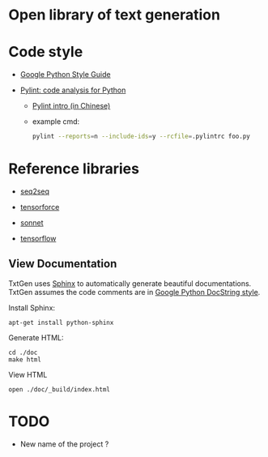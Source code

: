 # Open library of text generation #

# Code style

  * [Google Python Style Guide](https://google.github.io/styleguide/pyguide.html)

  * [Pylint: code analysis for Python](https://www.pylint.org)

    - [Pylint intro (in Chinese)](https://www.ibm.com/developerworks/cn/linux/l-cn-pylint/index.html)

    - example cmd: 
      ``` bash
      pylint --reports=n --include-ids=y --rcfile=.pylintrc foo.py
      ```

# Reference libraries

  * [seq2seq](https://github.com/google/seq2seq)

  * [tensorforce](https://github.com/reinforceio/tensorforce)

  * [sonnet](https://github.com/deepmind/sonnet)

  * [tensorflow](https://github.com/tensorflow/tensorflow)

## View Documentation
TxtGen uses [Sphinx](http://www.sphinx-doc.org/en/stable/index.html)
to automatically generate beautiful documentations. TxtGen assumes the
code comments are in [Google Python DocString style](http://sphinxcontrib-napoleon.readthedocs.io/en/latest/example_google.html).

Install Sphinx:

    apt-get install python-sphinx

Generate HTML:

    cd ./doc
    make html

View HTML

    open ./doc/_build/index.html

# TODO
    
  * New name of the project ?
